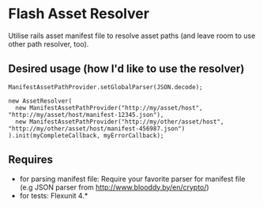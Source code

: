 Flash Asset Resolver
====================

Utilise rails asset manifest file to resolve asset paths (and leave room to use other path resolver, too).


Desired usage (how I'd like to use the resolver)
------------------------------------------------

    ManifestAssetPathProvider.setGlobalParser(JSON.decode);
    
    new AssetResolver(
      new ManifestAssetPathProvider("http://my/asset/host", "http://my/asset/host/manifest-12345.json"),
      new ManifestAssetPathProvider("http://my/other/asset/host", "http://my/other/asset/host/manifest-456987.json")
    ).init(myCompleteCallback, myErrorCallback);


Requires
--------

* for parsing manifest file: Require your favorite parser for manifest file (e.g JSON parser from http://www.blooddy.by/en/crypto/)
* for tests: Flexunit 4.*